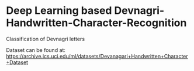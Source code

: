 # Deep Learning based Devnagri-Handwritten-Character-Recognition

Classification of Devnagri letters

Dataset can be found at: https://archive.ics.uci.edu/ml/datasets/Devanagari+Handwritten+Character+Dataset
